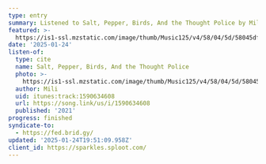 ```yaml
---
type: entry
summary: Listened to Salt, Pepper, Birds, And the Thought Police by Mili
featured: >-
  https://is1-ssl.mzstatic.com/image/thumb/Music125/v4/58/04/5d/58045df2-a56a-d37b-5f91-feeff30e084b/859757461035_cover.png/100x100bb.jpg
date: '2025-01-24'
listen-of:
  type: cite
  name: Salt, Pepper, Birds, And the Thought Police
  photo: >-
    https://is1-ssl.mzstatic.com/image/thumb/Music125/v4/58/04/5d/58045df2-a56a-d37b-5f91-feeff30e084b/859757461035_cover.png/100x100bb.jpg
  author: Mili
  uid: itunes:track:1590634608
  url: https://song.link/us/i/1590634608
  published: '2021'
progress: finished
syndicate-to:
  - https://fed.brid.gy/
updated: '2025-01-24T19:51:09.958Z'
client_id: https://sparkles.sploot.com/
---
```

